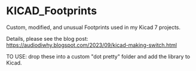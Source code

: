 # KICAD_Footprints
Custom, modified, and unusual Footprints used in my Kicad 7 projects.

Details, please see the blog post:
https://audiodiwhy.blogspot.com/2023/09/kicad-making-switch.html

TO USE: drop these into a custom "dot pretty" folder and add the library to Kicad.
